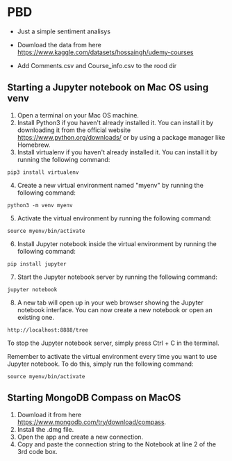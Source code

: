 # PBD

- Just a simple sentiment analisys 

- Download the data from here https://www.kaggle.com/datasets/hossaingh/udemy-courses

- Add Comments.csv and Course_info.csv to the rood dir

## Starting a Jupyter notebook on Mac OS using venv

1. Open a terminal on your Mac OS machine.
2. Install Python3 if you haven't already installed it. You can install it by downloading it from the official website https://www.python.org/downloads/ or by using a package manager like Homebrew.
3. Install virtualenv if you haven't already installed it. You can install it by running the following command:

```pip3 install virtualenv```

4. Create a new virtual environment named "myenv" by running the following command:

```python3 -m venv myenv```

5. Activate the virtual environment by running the following command:

```source myenv/bin/activate```

6. Install Jupyter notebook inside the virtual environment by running the following command:

```pip install jupyter```

7. Start the Jupyter notebook server by running the following command:

```jupyter notebook```

8. A new tab will open up in your web browser showing the Jupyter notebook interface. You can now create a new notebook or open an existing one.

```http://localhost:8888/tree```

To stop the Jupyter notebook server, simply press Ctrl + C in the terminal.

Remember to activate the virtual environment every time you want to use Jupyter notebook. To do this, simply run the following command:

```source myenv/bin/activate```

## Starting MongoDB Compass on MacOS

1. Download it from here https://www.mongodb.com/try/download/compass.
2. Install the .dmg file.
3. Open the app and create a new connection.
4. Copy and paste the connection string to the Notebook at line 2 of the 3rd code box.
